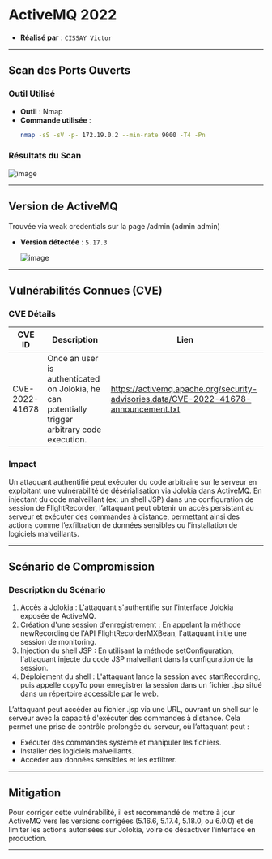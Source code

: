 # ActiveMQ 2022

- **Réalisé par** : `CISSAY Victor`

---

## Scan des Ports Ouverts

### Outil Utilisé
- **Outil** : Nmap
- **Commande utilisée** : 
  ```bash
  nmap -sS -sV -p- 172.19.0.2 --min-rate 9000 -T4 -Pn
  ```

### Résultats du Scan

![image](https://github.com/user-attachments/assets/de33dd29-7043-4162-9a1d-828ce5edb81e)

---

## Version de ActiveMQ

Trouvée via weak credentials sur la page /admin (admin admin)

- **Version détectée** : `5.17.3`

  ![image](https://github.com/user-attachments/assets/d6c672e0-17ec-44d7-9d3c-cf9e14ffbcaa)


---

## Vulnérabilités Connues (CVE)

### CVE Détails
| CVE ID          | Description                                                                                                                  | Lien                                                              |
|-----------------|------------------------------------------------------------------------------------------------------------------------------|-------------------------------------------------------------------|
| CVE-2022-41678   | Once an user is authenticated on Jolokia, he can potentially trigger arbitrary code execution.      | https://activemq.apache.org/security-advisories.data/CVE-2022-41678-announcement.txt |



### Impact

Un attaquant authentifié peut exécuter du code arbitraire sur le serveur en exploitant une vulnérabilité de désérialisation via Jolokia dans ActiveMQ. En injectant du code malveillant (ex: un shell JSP) dans une configuration de session de FlightRecorder, l’attaquant peut obtenir un accès persistant au serveur et exécuter des commandes à distance, permettant ainsi des actions comme l’exfiltration de données sensibles ou l’installation de logiciels malveillants.

---

## Scénario de Compromission

### Description du Scénario
1. Accès à Jolokia : L'attaquant s'authentifie sur l’interface Jolokia exposée de ActiveMQ.
2. Création d'une session d'enregistrement : En appelant la méthode newRecording de l'API FlightRecorderMXBean, l'attaquant initie une session de monitoring.
3. Injection du shell JSP : En utilisant la méthode setConfiguration, l'attaquant injecte du code JSP malveillant dans la configuration de la session.
4. Déploiement du shell : L'attaquant lance la session avec startRecording, puis appelle copyTo pour enregistrer la session dans un fichier .jsp situé dans un répertoire accessible par le web.


L’attaquant peut accéder au fichier .jsp via une URL, ouvrant un shell sur le serveur avec la capacité d'exécuter des commandes à distance. Cela permet une prise de contrôle prolongée du serveur, où l’attaquant peut :

* Exécuter des commandes système et manipuler les fichiers.
* Installer des logiciels malveillants.
* Accéder aux données sensibles et les exfiltrer.

---

## Mitigation

Pour corriger cette vulnérabilité, il est recommandé de mettre à jour ActiveMQ vers les versions corrigées (5.16.6, 5.17.4, 5.18.0, ou 6.0.0) et de limiter les actions autorisées sur Jolokia, voire de désactiver l’interface en production.

---
